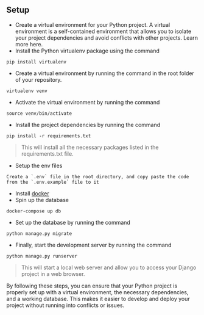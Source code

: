## Setup

- Create a virtual environment for your Python project. A virtual environment is a self-contained environment that allows you to isolate your project dependencies and avoid conflicts with other projects. Learn more here.
- Install the Python virtualenv package using the command 
```
pip install virtualenv
```
- Create a virtual environment by running the command in the root folder of your repository.
```
virtualenv venv
``` 
- Activate the virtual environment by running the command 
```
source venv/bin/activate
```
- Install the project dependencies by running the command 
```
pip install -r requirements.txt
```
> This will install all the necessary packages listed in the requirements.txt file.
- Setup the env files
```
Create a `.env` file in the root directory, and copy paste the code from the `.env.example` file to it
```
- Install [docker](https://docs.docker.com/get-docker/) 
- Spin up the database
```
docker-compose up db
```
- Set up the database by running the command
```
python manage.py migrate
```
- Finally, start the development server by running the command 
```
python manage.py runserver
```
> This will start a local web server and allow you to access your Django project in a web browser.

By following these steps, you can ensure that your Python project is properly set up with a virtual environment, the necessary dependencies, and a working database. This makes it easier to develop and deploy your project without running into conflicts or issues.
